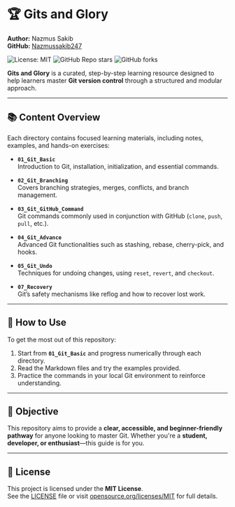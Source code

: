 # 🏆 Gits and Glory

**Author:** Nazmus Sakib  
**GitHub:** [Nazmussakib247](https://github.com/Nazmussakib247)

![License: MIT](https://img.shields.io/badge/License-MIT-blue.svg)
![GitHub Repo stars](https://img.shields.io/github/stars/Nazmussakib247/Gits-and-Glory?style=social)
![GitHub forks](https://img.shields.io/github/forks/Nazmussakib247/Gits-and-Glory?style=social)

**Gits and Glory** is a curated, step-by-step learning resource designed to help learners master **Git version control** through a structured and modular approach.

---

## 📚 Content Overview

Each directory contains focused learning materials, including notes, examples, and hands-on exercises:

- **`01_Git_Basic`**  
  Introduction to Git, installation, initialization, and essential commands.
  
- **`02_Git_Branching`**  
  Covers branching strategies, merges, conflicts, and branch management.
  
- **`03_Git_GitHub_Command`**  
  Git commands commonly used in conjunction with GitHub (`clone`, `push`, `pull`, etc.).
  
- **`04_Git_Advance`**  
  Advanced Git functionalities such as stashing, rebase, cherry-pick, and hooks.
  
- **`05_Git_Undo`**  
  Techniques for undoing changes, using `reset`, `revert`, and `checkout`.
  
- **`07_Recovery`**  
  Git’s safety mechanisms like reflog and how to recover lost work.

---

## 🚀 How to Use

To get the most out of this repository:

1. Start from **`01_Git_Basic`** and progress numerically through each directory.  
2. Read the Markdown files and try the examples provided.  
3. Practice the commands in your local Git environment to reinforce understanding.  

---

## 🎯 Objective

This repository aims to provide a **clear, accessible, and beginner-friendly pathway** for anyone looking to master Git. Whether you're a **student, developer, or enthusiast**—this guide is for you.  

---

## 📄 License

This project is licensed under the **MIT License**.  
See the [LICENSE](LICENSE) file or visit [opensource.org/licenses/MIT](https://opensource.org/licenses/MIT) for full details.
